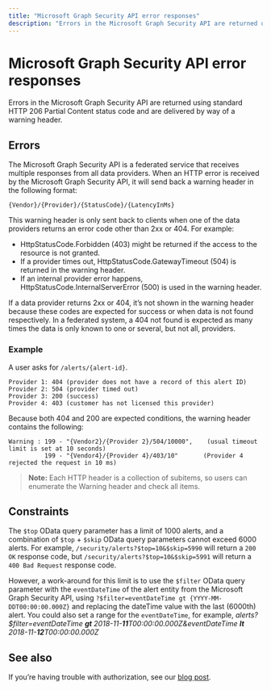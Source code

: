 ```yaml
---
title: "Microsoft Graph Security API error responses"
description: "Errors in the Microsoft Graph Security API are returned using standard HTTP 206 Partial Content status code and are delivered by way of a warning header."
---
```


# Microsoft Graph Security API error responses

Errors in the Microsoft Graph Security API are returned using standard HTTP 206 Partial Content status code and are delivered by way of a warning header.

## Errors

The Microsoft Graph Security API is a federated service that receives multiple responses from all data providers. When an HTTP error is received by the Microsoft Graph Security API, it will send back a warning header in the following format:
<!-- { "blockType": "ignored" } -->

```http
{Vendor}/{Provider}/{StatusCode}/{LatencyInMs}
```

This warning header is only sent back to clients when one of the data providers returns an error code other than 2xx or 404. For example:

- HttpStatusCode.Forbidden (403) might be returned if the access to the resource is not granted.
- If a provider times out, HttpStatusCode.GatewayTimeout (504) is returned in the warning header.
- If an internal provider error happens, HttpStatusCode.InternalServerError (500) is used in the warning header.

If a data provider returns 2xx or 404, it’s not shown in the warning header because these codes are expected for success or when data is not found respectively. In a federated system, a 404 not found is expected as many times the data is only known to one or several, but not all, providers.

### Example

A user asks for `/alerts/{alert-id}`.

    Provider 1: 404 (provider does not have a record of this alert ID)
    Provider 2: 504 (provider timed out)
    Provider 3: 200 (success)
    Provider 4: 403 (customer has not licensed this provider)

Because both 404 and 200 are expected conditions, the warning header contains the following:

```HTTP
Warning : 199 - "{Vendor2}/{Provider 2}/504/10000",    (usual timeout limit is set at 10 seconds)
          199 - "{Vendor4}/{Provider 4}/403/10"       (Provider 4 rejected the request in 10 ms)
```

> **Note:** Each HTTP header is a collection of subitems, so users can enumerate the Warning header and check all items.

## Constraints

The `$top` OData query parameter has a limit of 1000 alerts, and a combination of `$top` + `$skip` OData query parameters cannot exceed 6000 alerts. For example, `/security/alerts?$top=10&$skip=5990` will return a `200 OK` response code, but `/security/alerts?$top=10&$skip=5991` will return a `400 Bad Request` response code.

However, a work-around for this limit is to use the `$filter` OData query parameter with the `eventDateTime` of the alert entity from the Microsoft Graph Security API, using `?$filter=eventDateTime gt {YYYY-MM-DDT00:00:00.000Z}` and replacing the dateTime value with the last (6000th) alert. You could also set a range for the `eventDateTime`, for example, *alerts?$filter=eventDateTime **gt** 2018-11-**11**T00:00:00.000Z&eventDateTime **lt** 2018-11-**12**T00:00:00.000Z*

## See also

If you’re having trouble with authorization, see our [blog post](https://techcommunity.microsoft.com/t5/Using-Microsoft-Graph-Security/Authorization-and-Microsoft-Graph-Security-API/m-p/184376#M2).
